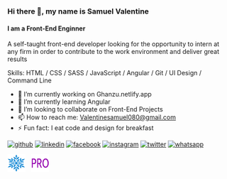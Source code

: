 ### Hi there 👋, my name is Samuel Valentine
#### I am a Front-End Enginner
A self-taught front-end developer looking for the opportunity to intern at any firm in order to contribute to the work environment and deliver great results

Skills: HTML / CSS /  SASS / JavaScript / Angular / Git / UI Design / Command Line

- 🔭 I’m currently working on Ghanzu.netlify.app 
- 🌱 I’m currently learning Angular  
- 👯 I’m looking to collaborate on Front-End Projects 
- 📫 How to reach me: Valentinesamuel080@gmail.com 
- ⚡ Fun fact: I eat code and design for breakfast 


[<img src='https://cdn.jsdelivr.net/npm/simple-icons@3.0.1/icons/github.svg' alt='github' height='40'>](https://github.com/https://github.com/valentinesamuel)  [<img src='https://cdn.jsdelivr.net/npm/simple-icons@3.0.1/icons/linkedin.svg' alt='linkedin' height='40'>](https://www.linkedin.com/in/https://www.linkedin.com/in/samuel-valentine-476797202//)  [<img src='https://cdn.jsdelivr.net/npm/simple-icons@3.0.1/icons/facebook.svg' alt='facebook' height='40'>](https://www.facebook.com/https://www.facebook.com/valentine.samuel.9047/)  [<img src='https://cdn.jsdelivr.net/npm/simple-icons@3.0.1/icons/instagram.svg' alt='instagram' height='40'>](https://www.instagram.com/https://www.instagram.com/growing_dev//)  [<img src='https://cdn.jsdelivr.net/npm/simple-icons@3.0.1/icons/twitter.svg' alt='twitter' height='40'>](https://twitter.com/https://twitter.com/Mval_Architects)  [<img src='https://cdn.jsdelivr.net/npm/simple-icons@3.0.1/icons/whatsapp.svg' alt='whatsapp' height='40'>](+2348156210785)  

<a href='https://archiveprogram.github.com/'><img src='https://raw.githubusercontent.com/acervenky/animated-github-badges/master/assets/acbadge.gif' width='40' height='40'></a> <a href='https://github.com/pricing'><img src='https://raw.githubusercontent.com/acervenky/animated-github-badges/master/assets/pro.gif' width='40' height='40'></a> 


